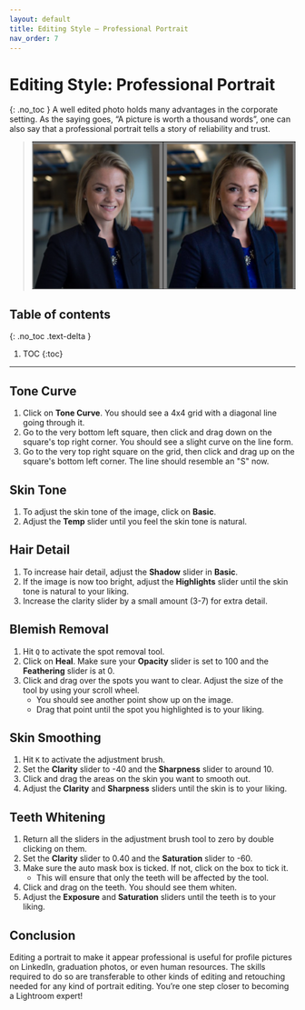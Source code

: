 ```yaml
---
layout: default
title: Editing Style — Professional Portrait
nav_order: 7
---
```


# Editing Style: Professional Portrait
{: .no_toc }
A well edited photo holds many advantages in the corporate setting. As the saying goes, “A picture is worth a thousand words”, one can also say that a professional portrait tells a story of reliability and trust. 
>![Portrait](https://raw.githubusercontent.com/jmajam/hans-and-justin-lightroom/gh-pages/docs/images/Portrait/before_after_pics.png)
## Table of contents
{: .no_toc .text-delta }

1. TOC
{:toc}

---

## Tone Curve
1. Click on **Tone Curve**. You should see a 4x4 grid with a diagonal line going through it.
2. Go to the very bottom left square, then click and drag down on the square's top right corner. You should see a slight curve on the line form.
3. Go to the very top right square on the grid, then click and drag up on the square's bottom left corner. The line should resemble an "S" now.

## Skin Tone
1. To adjust the skin tone of the image, click on **Basic**.
2. Adjust the **Temp** slider until you feel the skin tone is natural.

## Hair Detail
1. To increase hair detail, adjust the **Shadow** slider in **Basic**.
2. If the image is now too bright, adjust the **Highlights** slider until the skin tone is natural to your liking.
3. Increase the clarity slider by a small amount (3-7) for extra detail.
## Blemish Removal
1. Hit `Q` to activate the spot removal tool.
2. Click on **Heal**. Make sure your **Opacity** slider is set to 100 and the **Feathering** slider is at 0.
3. Click and drag over the spots you want to clear. Adjust the size of the tool by using your scroll wheel. 
    * You should see another point show up on the image.
    * Drag that point until the spot you highlighted is to your liking.

## Skin Smoothing
1. Hit `K` to activate the adjustment brush.
2. Set the **Clarity** slider to -40 and the **Sharpness** slider to around 10.
3. Click and drag the areas on the skin you want to smooth out.
4. Adjust the **Clarity** and **Sharpness** sliders until the skin is to your liking.

## Teeth Whitening
1. Return all the sliders in the adjustment brush tool to zero by double clicking on them.
2. Set the **Clarity** slider to 0.40 and the **Saturation** slider to -60.
3. Make sure the auto mask box is ticked. If not, click on the box to tick it.
    * This will ensure that only the teeth will be affected by the tool.
4. Click and drag on the teeth. You should see them whiten.
5. Adjust the **Exposure** and **Saturation** sliders until the teeth is to your liking.

## Conclusion
Editing a portrait to make it appear professional is useful for profile pictures on LinkedIn, graduation photos, or even human resources. The skills required to do so are transferable to other kinds of editing and retouching needed for any kind of portrait editing. You’re one step closer to becoming a Lightroom expert!

